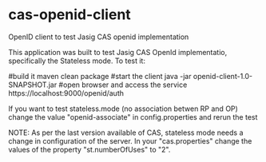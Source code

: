 # cas-openid-client
OpenID client to test Jasig CAS openid implementation

This application was built to test Jasig CAS OpenId implementatio, specifically the Stateless mode.
To test it:

#build it
maven clean package
#start the client
java -jar openid-client-1.0-SNAPSHOT.jar
#open browser and access the service
https://localhost:9000/openid/auth

If you want to test stateless.mode (no association betwen RP and OP) change the value "openid-associate" 
in config.properties and rerun the test

NOTE: As per the last version available of CAS, stateless mode needs a change in configuration of the server.
In your "cas.properties" change the values of the property "st.numberOfUses" to "2".
